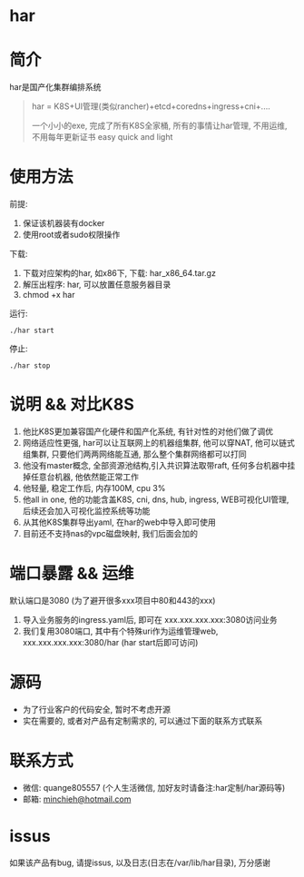 # har

# 简介
har是国产化集群编排系统

> har = K8S+UI管理(类似rancher)+etcd+coredns+ingress+cni+....
> 
> 一个小小的exe, 完成了所有K8S全家桶, 所有的事情让har管理, 不用运维, 不用每年更新证书
easy quick and light

# 使用方法
前提: 
1. 保证该机器装有docker
2. 使用root或者sudo权限操作

下载:
1. 下载对应架构的har, 如x86下, 下载: har_x86_64.tar.gz
2. 解压出程序: har, 可以放置任意服务器目录
3. chmod +x har

运行:
```
./har start
```

停止:
```
./har stop
```

# 说明 && 对比K8S
1. 他比K8S更加兼容国产化硬件和国产化系统, 有针对性的对他们做了调优
2. 网络适应性更强, har可以让互联网上的机器组集群, 他可以穿NAT, 他可以链式组集群, 只要他们两两网络能互通, 那么整个集群网络都可以打同
3. 他没有master概念, 全部资源池结构,引入共识算法取带raft, 任何多台机器中挂掉任意台机器, 他依然能正常工作
4. 他轻量, 稳定工作后, 内存100M, cpu 3%
5. 他all in one, 他的功能含盖K8S, cni, dns, hub, ingress, WEB可视化UI管理, 后续还会加入可视化监控系统等功能
6. 从其他K8S集群导出yaml, 在har的web中导入即可使用
7. 目前还不支持nas的vpc磁盘映射, 我们后面会加的


# 端口暴露 && 运维
默认端口是3080 (为了避开很多xxx项目中80和443的xxx)
1. 导入业务服务的ingress.yaml后, 即可在 xxx.xxx.xxx.xxx:3080访问业务
2. 我们复用3080端口, 其中有个特殊uri作为运维管理web, xxx.xxx.xxx.xxx:3080/har  (har start后即可访问)

# 源码
- 为了行业客户的代码安全, 暂时不考虑开源
- 实在需要的, 或者对产品有定制需求的, 可以通过下面的联系方式联系

# 联系方式
- 微信: quange805557  (个人生活微信, 加好友时请备注:har定制/har源码等)
- 邮箱: minchieh@hotmail.com

# issus
如果该产品有bug, 请提issus, 以及日志(日志在/var/lib/har目录), 万分感谢
